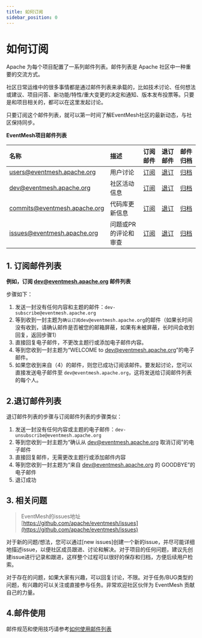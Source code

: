 ```yaml
---
title: 如何订阅
sidebar_position: 0
---
```


# 如何订阅

Apache 为每个项目配置了一系列邮件列表。邮件列表是 Apache 社区中一种重要的交流方式。

社区日常运维中的很多事情都是通过邮件列表来承载的，比如技术讨论、任何想法或建议、项目问答、新功能/特性/重大变更的决定和通知、版本发布投票等。只要是和项目相关的，都可以在这里发起讨论。

只要订阅这个邮件列表，就可以第一时间了解EventMesh社区的最新动态，与社区保持同步。

**EventMesh项目邮件列表**

|名称|描述|订阅邮件|退订邮件|邮件归档|
|:-----|:--------|:------|:-------|:-----|
| [users@eventmesh.apache.org](mailto:users@eventmesh.apache.org)|用户讨论| [订阅](mailto:users-subscribe@eventmesh.apache.org)| [退订](mailto:users-unsubscribe@eventmesh.apache.org)| [归档](https://mail-archives.apache.org/mod_mbox/eventmesh-dev)|
| [dev@eventmesh.apache.org](mailto:dev@eventmesh.apache.org) | 社区活动信息 | [订阅](mailto:dev-subscribe@eventmesh.apache.org) | [退订](mailto:dev-unsubscribe@eventmesh.apache.org) | [归档](https://mail-archives.apache.org/mod_mbox/eventmesh-dev) |
| [commits@eventmesh.apache.org](mailto:commits@eventmesh.apache.org) | 代码库更新信息 | [订阅](mailto:commits-subscribe@eventmesh.apache.org) | [退订](mailto:commits-unsubscribe@eventmesh.apache.org) | [归档](https://mail-archives.apache.org/mod_mbox/eventmesh-commits) |
| [issues@eventmesh.apache.org](mailto:issues@eventmesh.apache.org) | 问题或PR的评论和审查 | [订阅](mailto:issues-subscribe@eventmesh.apache.org) | [退订](mailto:issues-unsubscribe@eventmesh.apache.org) | [归档](https://lists.apache.org/list.html?issues@eventmesh.apache.org) |

## 1. 订阅邮件列表

**例如，订阅 dev@eventmesh.apache.org 邮件列表**

步骤如下：

1. 发送一封没有任何内容和主题的邮件：`dev-subscribe@eventmesh.apache.org`
2. 等到收到一封主题为`确认订阅dev@eventmesh.apache.org`的邮件（如果长时间没有收到，请确认邮件是否被您的邮箱屏蔽，如果有未被屏蔽，长时间会收到回复，返回步骤1）
3. 直接回复电子邮件，不更改主题行或添加电子邮件内容。
4. 等到您收到一封主题为“WELCOME to dev@eventmesh.apache.org”的电子邮件。
5. 如果您收到来自（4）的邮件，则您已成功订阅该邮件。要发起讨论，您可以直接发送电子邮件至 `dev@eventmesh.apache.org`，这将发送给订阅邮件列表的每个人。

## 2.退订邮件列表

退订邮件列表的步骤与订阅邮件列表的步骤类似：
1. 发送一封没有任何内容或主题的电子邮件：`dev-unsubscribe@eventmesh.apache.org`
2. 等到您收到一封主题为“确认从 dev@eventmesh.apache.org 取消订阅”的电子邮件
3. 直接回复邮件，无需更改主题行或添加邮件内容
4. 等到您收到一封主题为“来自 dev@eventmesh.apache.org 的 GOODBYE”的电子邮件
5. 退订成功

## 3. 相关问题

> EventMesh的issues地址[https://github.com/apache/eventmesh/issues](https://github.com/apache/eventmesh/issues)

对于新的问题/想法，您可以通过\[new issues\]创建一个新的issue，并尽可能详细地描述issue，以便社区成员跟进、讨论和解决。对于项目的任何问题，建议先创建issue进行记录和跟进，这样整个过程可以很好的保存和归档，方便后续用户检索。

对于存在的问题，如果大家有兴趣，可以回复讨论，不限。对于任务/BUG类型的问题，有兴趣的可以关注或直接参与任务。非常欢迎社区伙伴为 EventMesh 贡献自己的力量。


## 4.邮件使用

邮件规范和使用技巧请参考[如何使用邮件列表](03-how-to-use-email.md)
